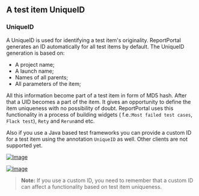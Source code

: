 ## A test item UniqueID

### UniqueID

A UniqueID is used for identifying a test item's originality. ReportPortal generates an ID automatically for all test items by default. 
The UniqueID generation is based on:

* A project name; 
* A launch name;
* Names of all parents;
* All parameters of the item;

All this information become part of a test item in form of MD5 hash. After that a UID becomes a part of the item. It gives an opportunity to define the item uniqueness with no possibility of doubt. 
ReportPortal uses this functionality in a process of building widgets ( f.e.:`Most failed test cases`, `Flack test`), `Rety` and `Rerun`and etc.

Also if you use a Java based test frameworks you can provide a custom ID for a test item using the annotation `UniqueID` as well. Other clients are not supported yet.

[ ![Image](Images/userGuide/manageLaunches/Сhocolate.png) ](Images/userGuide/manageLaunches/Chocolate.png)

[ ![Image](Images/userGuide/manageLaunches/UID.png) ](Images/userGuide/manageLaunches/UID.png)

>**Note:**
If you use a custom ID, you need to remember that a custom ID can affect a functionality based on test item uniqueness. 
